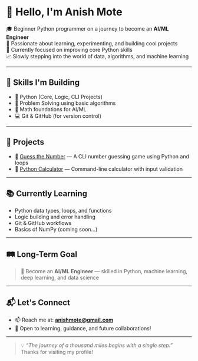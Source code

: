 # 👋 Hello, I'm Anish Mote

🎓 Beginner Python programmer on a journey to become an **AI/ML Engineer**  
🧠 Passionate about learning, experimenting, and building cool projects  
🚀 Currently focused on improving core Python skills  
📈 Slowly stepping into the world of data, algorithms, and machine learning

---

## 🧰 Skills I'm Building

- 🐍 Python (Core, Logic, CLI Projects)
- 🧮 Problem Solving using basic algorithms
- 🔢 Math foundations for AI/ML
- 💻 Git & GitHub (for version control)

---

## 🧪 Projects

- 🎯 [Guess the Number](https://github.com/Anishmote/guess-the-number) — A CLI number guessing game using Python and loops
- 🧮 [Python Calculator](https://github.com/Anishmote/Python-Calculator) — Command-line calculator with input validation

---

## 📚 Currently Learning

- Python data types, loops, and functions
- Logic building and error handling
- Git & GitHub workflows
- Basics of NumPy (coming soon...)

---

## 🛤️ Long-Term Goal

> 🎯 Become an **AI/ML Engineer** — skilled in Python, machine learning, deep learning, and data science

---

## 📬 Let's Connect

- 📫 Reach me at: **anishmote@gmail.com**
- 🤝 Open to learning, guidance, and future collaborations!

---

> 💡 *“The journey of a thousand miles begins with a single step.”*  
> Thanks for visiting my profile!


<!---
Anishmote/Anishmote is a ✨ special ✨ repository because its `README.md` (this file) appears on your GitHub profile.
You can click the Preview link to take a look at your changes.
--->
